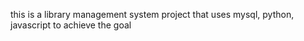 this is a library management system project that uses mysql, python, javascript to achieve the goal

